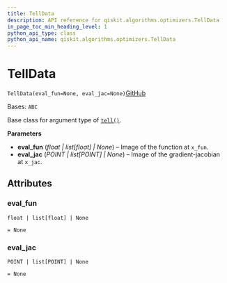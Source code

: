 ```yaml
---
title: TellData
description: API reference for qiskit.algorithms.optimizers.TellData
in_page_toc_min_heading_level: 1
python_api_type: class
python_api_name: qiskit.algorithms.optimizers.TellData
---
```


# TellData

<span id="qiskit.algorithms.optimizers.TellData" />

`TellData(eval_fun=None, eval_jac=None)`[GitHub](https://github.com/qiskit/qiskit/tree/stable/0.43/qiskit/algorithms/optimizers/steppable_optimizer.py "view source code")

Bases: `ABC`

Base class for argument type of [`tell()`](qiskit.algorithms.optimizers.SteppableOptimizer#tell "qiskit.algorithms.optimizers.SteppableOptimizer.tell").

**Parameters**

*   **eval\_fun** (*float | list\[float] | None*) – Image of the function at `x_fun`.
*   **eval\_jac** (*POINT | list\[POINT] | None*) – Image of the gradient-jacobian at `x_jac`.

## Attributes

<span id="qiskit.algorithms.optimizers.TellData.eval_fun" />

### eval\_fun

`float | list[float] | None`

`= None`

<span id="qiskit.algorithms.optimizers.TellData.eval_jac" />

### eval\_jac

`POINT | list[POINT] | None`

`= None`


